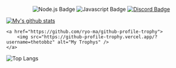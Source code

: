 <!--
**TheTobbz/TheTobbz** is a ✨ _special_ ✨ repository because its `README.md` (this file) appears on your GitHub profile.

Here are some ideas to get you started:

- 🔭 I’m currently working on ...
- 🌱 I’m currently learning ...
- 👯 I’m looking to collaborate on ...
- 🤔 I’m looking for help with ...
- 💬 Ask me about ...
- 📫 How to reach me: ...
- 😄 Pronouns: ...
- ⚡ Fun fact: ...
-->


<!-- https://github.com/alexandresanlim/Badges4-README.md-Profile -->
<p align="center">
    <img src="https://img.shields.io/badge/node.js%20-%2343853D.svg?&style=for-the-badge&logo=node.js&logoColor=white" alt="Node.js Badge"/>
    <img src="https://img.shields.io/badge/javascript-%23F7DF1E.svg?&style=for-the-badge&logo=javascript&logoColor=black" alt="Javascript Badge"/>
    <a href="https://discord.gg/mQMVrkd" traget="_parent">
        <img src="https://img.shields.io/badge/discord-%237289DA.svg?&style=for-the-badge&logo=discord&logoColor=white" alt="Discord Badge"/>
    </a>
</p>

<!-- Same as this:
![Node.js Badge](https://img.shields.io/badge/node.js%20-%2343853D.svg?&style=for-the-badge&logo=node.js&logoColor=white)
![Javascript Badge](https://img.shields.io/badge/javascript-%23F7DF1E.svg?&style=for-the-badge&logo=javascript&logoColor=black)
[![Discord Badge](https://img.shields.io/badge/discord-%237289DA.svg?&style=for-the-badge&logo=discord&logoColor=white)](https://discord.gg/mQMVrkd)
-->







<!-- https://github.com/anuraghazra/github-readme-stats#github-stats-card -->
[![My's github stats](https://github-readme-stats.vercel.app/api?username=TheTobbz)](https://github.com/anuraghazra/github-readme-stats)




    <a href="https://github.com/ryo-ma/github-profile-trophy">
        <img src="https://github-profile-trophy.vercel.app/?username=thetobbz" alt="My Trophys" />
    </a>

![Top Langs](https://github-readme-stats.vercel.app/api/top-langs/?username=thetobbz&hide=TeX&layout=compact)




